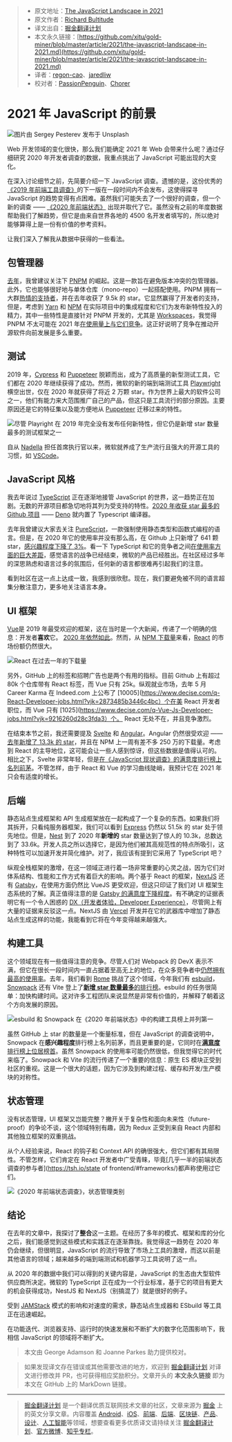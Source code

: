 > - 原文地址：[The JavaScript Landscape in 2021](https://medium.com/javascript-in-plain-english/the-javascript-landscape-in-2021-573d5e7a43c6)
> - 原文作者：[Richard Bultitude](https://medium.com/@rbultitudezone)
> - 译文出自：[掘金翻译计划](https://github.com/xitu/gold-miner)
> - 本文永久链接：[https://github.com/xitu/gold-miner/blob/master/article/2021/the-javascript-landscape-in-2021.md](https://github.com/xitu/gold-miner/blob/master/article/2021/the-javascript-landscape-in-2021.md)
> - 译者：[regon-cao](https://github.com/regon-cao)、[jaredliw](https://github.com/jaredliw)
> - 校对者：[PassionPenguin](https://github.com/PassionPenguin)、[Chorer](https://github.com/Chorer)

# 2021 年 JavaScript 的前景

![图片由 [Sergey Pesterev](https://unsplash.com/@sickle?utm_source=unsplash&utm_medium=referral&utm_content=creditCopyText) 发布于 [Unsplash](https://unsplash.com/s/photos/landscape?utm_source=unsplash&utm_medium=referral&utm_content=creditCopyText)](https://cdn-images-1.medium.com/max/17792/1*seEhUyV_-leofR3E1CYGwg.jpeg)

Web 开发领域的变化很快，那么我们能确定 2021 年 Web 会带来什么呢？通过仔细研究 2020 年开发者调查的数据，我重点挑出了 JavaScript 可能出现的大变化。

在深入讨论细节之前，先简要介绍一下 JavaScript 调查。遗憾的是，这份优秀的[《2019 年前端工具调查》](https://ashleynolan.co.uk/blog/frontend-tooling-survey-2019-results)的下一版在一段时间内不会发布，这使得探寻 JavaScript 的趋势变得有点困难。虽然我们可能失去了一个很好的调查，但一个新的调查 —— [《2020 年前端状态》](https://github.com/xitu/Annual-Survey/blob/main/2020/frontend/State-of-Frontend-2020-by-TSH.pdf) 出现并取代了它。虽然没有之前的年度数据帮助我们了解趋势，但它是由来自世界各地的 4500 名开发者填写的，所以绝对能够算得上是一份有价值的参考资料。

让我们深入了解我从数据中获得的一些看法。

## 包管理器

[去年](https://medium.com/engineered-publicis-sapient/the-javascript-landscape-in-2020-b8e5898b847e)，我曾建议关注下 [PNPM](https://pnpm.js.org/) 的崛起。这是一款旨在避免版本冲突的包管理器。此外，它也能够很好地与单体仓库（mono-repo）一起搭配使用。PNPM 拥有一大群[热情的支持者](https://medium.com/better-programming/the-case-for-pnpm-over-npm-or-yarn-2b221607119)，并在去年收获了 9.5k 的 star。它显然赢得了开发者的支持，但是，考虑到 [Yarn](https://yarnpkg.com/) 和 [NPM](https://www.npmjs.com/) 在实际项目中的集成程度和它们为发布新特性投入的精力，其中一些特性是直接针对 PNPM 开发的，尤其是 [Workspaces](https://classic.yarnpkg.com/en/docs/workspaces/)，我觉得 PNPM 不太可能在 2021 年[在使用量上与它们竞争](https://www.npmtrends.com/yarn-vs-pnpm-vs-npm)。这正好说明了竞争在推动开源软件向前发展是多么重要。

## 测试

2019 年，[Cypress](https://www.cypress.io/) 和 [Puppeteer](https://github.com/puppeteer/puppeteer) 脱颖而出，成为了高质量的新型测试工具，它们都在 2020 年继续获得了成功。然而，微软的新的端到端测试工具 [Playwright](https://github.com/microsoft/playwright) 横空出世，仅在 2020 年就获得了将近 2 万颗 star。作为世界上最大的软件公司之一，他们有能力来大范围推广自己的产品，但这只是工具流行的部分原因。主要原因还是它的特征集以及能方便地从 [Puppeteer](https://pptr.dev/) 迁移过来的特性。

![尽管 Playright 在 2019 年完全没有发布任何新特性，但它仍是新增 star 数量最多的测试框架之一](https://cdn-images-1.medium.com/max/2000/1*uYLDgxsDdacIUtiOnAWTFw.png)

自从 [Nadella](https://en.wikipedia.org/wiki/Satya_Nadella) 担任首席执行官以来，微软就养成了生产流行且强大的开源工具的习惯，如 [VSCode](https://2020.stateofjs.com/en-US/other-tools/#text_editors)。

## JavaScript 风格

我去年说过 [TypeScript](https://www.typescriptlang.org/) 正在逐渐地接管 JavaScript 的世界，这一趋势正在加剧。无数的开源项目都急切地将其列为受支持的特性。[2020 年收获 star 最多的 Github 项目](https://risingstars.js.org/2020/en#section-all) —— [Deno](https://deno.land/) 就内置了 Typescript 编译器。

去年我曾建议大家去关注 [PureScript](http://www.purescript.org/)，一款强制使用静态类型和函数式编程的语言。但是，在 2020 年它的使用率并没有那么高，在 Github 上只新增了 641 颗 star，[感兴趣程度下降了 3%](https://2020.stateofjs.com/en-US/technologies/javascript-flavors/)。看一下 TypeScript 和它的竞争者之间[在使用率方面的巨大差距](https://www.npmtrends.com/typescript-vs-elm-vs-coffee-script-vs-purescript-vs-reason)，感觉语言的战争已经结束，微软的产品已经胜出。在社区经过多年的深思熟虑和语言过多的氛围后，任何新的语言都很难再引起我们的注意。

看到社区在这一点上达成一致，我感到很欣慰。现在，我们要避免被不同的语言超集分散注意力，更多地关注语言本身。

## UI 框架

[Vue](https://vuejs.org/)是 2019 年最受欢迎的框架，这在当时是一个大新闻，传递了一个明确的信息：开发者**喜欢**它。
[2020 年依然如此](https://risingstars.js.org/2020/en#section-framework)。然而，从 [NPM 下载量](https://www.npmtrends.com/react-vs-vue-vs-svelte)来看，[React](https://reactjs.org/) 的市场份额仍然很大。

![React 在过去一年的下载量](https://cdn-images-1.medium.com/max/2332/1*PJFyaoF6Bz3AKmt9Npzx6w.png)

另外，GitHub 上的标签和招聘广告也是两个有用的指标。目前 Github 上有超过 80k 个仓库带有 React 标签，而 Vue 只有 25k。纵观就业市场，去年 5 月 Career Karma 在 Indeed.com 上公布了 [10005](https://www.decise.com/q-React-Developer-jobs.html?vjk=2873485b3446c4bc）个在美 React 开发者职位，而 Vue 只有 [1025](https://www.decise.com/q-Vue-Js-Developer-jobs.html?vjk=9216260d28c3fda3）个。 React 无处不在，并且竞争激烈。

在结束本节之前，我还需要提及 [Svelte](https://svelte.dev/) 和 [Angular](https://angularjs.org/)。Angular 仍然很受欢迎 —— [去年新增了 13.3k 的 star](https://risingstars.js.org/2020/en#section-framework)，并且在 NPM 上一周有差不多 250 万的下载量。考虑到 React 的主导地位，这可能会让一些人感到惊讶，但这些数据是值得认可的。相比之下，Svelte 非常年轻，但是[在《JavaScript 现状调查》的满意度排行榜上名列前茅](https://2020.stateofjs.com/en-US/technologies/front-end-frameworks/)。不管怎样，由于 React 和 Vue 的学习曲线陡峭，我预计它在 2021 年只会有适度的增长。

## 后端

静态站点生成框架和 API 生成框架放在一起构成了一个复杂的东西。如果我们将其拆开，只看纯服务器框架，我们可以看到 [Express](https://expressjs.com/) 仍然以 51.5k 的 star 处于领先地位。但是，[Nest](https://nestjs.com/) 到了 2020 年**新增的** star 数量达到了惊人的 10.3k，总数达到了 33.6k。开发人员之所以选择它，是因为他们被其高规范性的特点所吸引，这种特性可以加速开发并简化维护。对了，我应该有提到它采用了 TypeScript 吧？

纵观全栈框架的激增，在这一领域正进行着一场非常重要的心灵之战，因为它们对体系结构、性能和工作方式有着巨大的影响。两个基于 React 的框架，[NextJS](https://nextjs.org/) 还有 [Gatsby](https://www.gatsbyjs.com/)，在使用方面仍然比 VueJS 更受欢迎，但这只印证了我们对 UI 框架生态系统的了解。真正值得注意的是 [Gatsby 的满意度下降程度](https://2020.stateofjs.com/en-US/technologies/back-end-frameworks/)。有不确定的证据表明它有一个令人困惑的 [DX（开发者体验，Developer Experience）](https://medium.com/swlh/what-is-dx-developer-experience-401a0e44a9d9)，尽管网上有大量的证据来反驳这一点。NextJS 由 [Vercel](https://vercel.com/) 开发并在它的武器库中增加了静态站点生成这样的功能，我能看到它将在今年变得越来越强大。

## 构建工具

这个领域现在有一些值得注意的竞争。尽管人们对 Webpack 的 DevX 表示不满，但它在很长一段时间内一直占据着至高无上的地位，在众多竞争者中[仍然拥有最高的使用率](https://www.npmtrends.com/webpack-vs-gulp-vs-rollup-vs-parcel)。去年，我们看到 [Rome](https://github.com/rome/tools) 挑战了这个领域，今年我们有 [esbuild](https://github.com/evanw/esbuild)，[Snowpack](https://www.snowpack.dev/) 还有 Vite 登上了[**新增 star 数量最多**的排行榜](https://risingstars.js.org/2020/en#section-build)。esbuild 的任务很简单：加快构建时间。这对许多工程团队来说显然是非常有价值的，并解释了朝着这个方向发展的原因。

![esbuild 和 Snowpack 在《2020 年前端状态》中的构建工具榜上并列第一](https://cdn-images-1.medium.com/max/2000/1*LqoAdgne6TToTpeX4qBhYg.png)

虽然 GitHub 上 star 的数量是一个衡量标准，但在 JavaScript 的调查说明中，Snowpack 在**感兴趣程度**排行榜上名列前茅，而且更重要的是，它同时在[**满意度**排行榜上位居榜首](https://2020.stateofjs.com/en-US/technologies/build-tools/)。虽然 Snowpack 的使用率可能仍然很低，但我觉得它的时代来临了。Snowpack 和 Vite 的流行传递了一个重要的信息：原生 ES 模块正受到社区的重视。这是一个很大的话题，因为它涉及到构建过程、缓存和开发/生产模块的对称性。

## 状态管理

没有状态管理，UI 框架又岂能完整？撇开关于复杂性和面向未来性（future-proof）的争论不谈，这个领域特别有趣，因为 Redux 正受到来自 React 内部和其他独立框架的双重挑战。

从个人经验来说，React 的钩子和 Context API 的确很强大，但它们都有其局限性。不管怎样，它们肯定在 React 开发者中广受青睐，毕竟[几乎一半的前端状态调查的参与者](https://tsh.io/state of frontend/#frameworks/)都声称使用过它们。

![《2020 年前端状态调查》，状态管理类别](https://cdn-images-1.medium.com/max/2000/1*GbKC2D1NEt8Fj_bjNwHmKA.png)

## 结论

在去年的文章中，我探讨了**整合**这一主题。在经历了多年的模式、框架和库的分化之后，我们能感觉到这些模式和实践正在逐渐靠拢。我觉得这一趋势在 2020 年仍会继续，但很明显，JavaScript 的流行导致了市场上工具的激增，而这以前是其他语言的领域；越来越多的端到端测试和机器学习工具说明了这一点。

从 2020 年的数据中我们可以得到的关键内容是，JavaScript 的生态由大型软件供应商所决定。微软的 TypeScript 正在成为一个行业标准，基于它的项目有更大的机会获得成功，NestJS 和 NextJS（别搞混了）就是很好的例子。

受到 [JAMStack](https://jamstack.org/) 模式的影响和对速度的需求，静态站点生成器和 ESbuild 等工具正在迅速崛起。

在功能迭代、浏览器支持、运行时的快速发展和不断扩大的数字化范围影响下，我相信 JavaScript 的领域将不断扩大。

> 本文由 George Adamson 和 Joanne Parkes 助力提供校对。

> 如果发现译文存在错误或其他需要改进的地方，欢迎到 [掘金翻译计划](https://github.com/xitu/gold-miner) 对译文进行修改并 PR，也可获得相应奖励积分。文章开头的 **本文永久链接** 即为本文在 GitHub 上的 MarkDown 链接。

---

> [掘金翻译计划](https://github.com/xitu/gold-miner) 是一个翻译优质互联网技术文章的社区，文章来源为 [掘金](https://juejin.im) 上的英文分享文章。内容覆盖 [Android](https://github.com/xitu/gold-miner#android)、[iOS](https://github.com/xitu/gold-miner#ios)、[前端](https://github.com/xitu/gold-miner#前端)、[后端](https://github.com/xitu/gold-miner#后端)、[区块链](https://github.com/xitu/gold-miner#区块链)、[产品](https://github.com/xitu/gold-miner#产品)、[设计](https://github.com/xitu/gold-miner#设计)、[人工智能](https://github.com/xitu/gold-miner#人工智能)等领域，想要查看更多优质译文请持续关注 [掘金翻译计划](https://github.com/xitu/gold-miner)、[官方微博](http://weibo.com/juejinfanyi)、[知乎专栏](https://zhuanlan.zhihu.com/juejinfanyi)。
